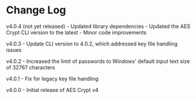 # Change Log

v4.0.4 (not yet released)
    - Updated library dependencies
    - Updated the AES Crypt CLI version to the latest
    - Minor code improvements

v4.0.3
    - Update CLI version to 4.0.2, which addressed key file handling issues

v4.0.2
    - Increased the limit of passwords to Windows' default input text
      size of 32767 characters

v4.0.1
    - Fix for legacy key file handling

v4.0.0
    - Initial release of AES Crypt v4
